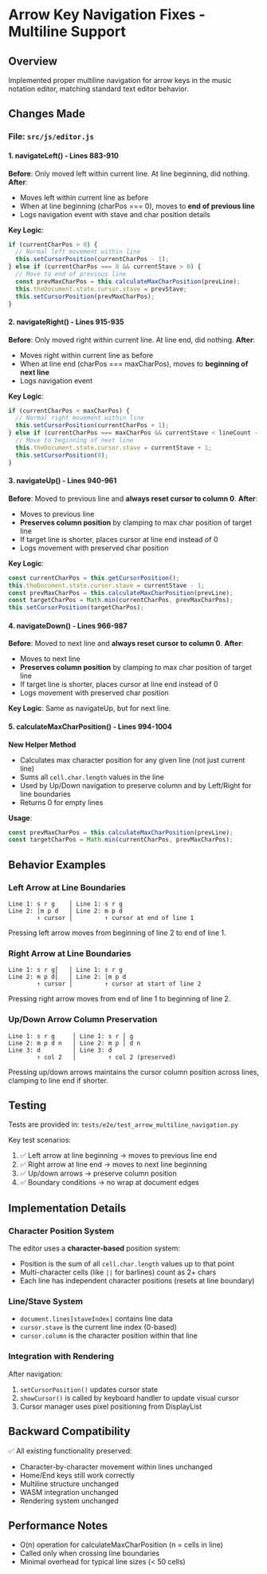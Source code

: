 # Arrow Key Navigation Fixes - Multiline Support

## Overview
Implemented proper multiline navigation for arrow keys in the music notation editor, matching standard text editor behavior.

## Changes Made

### File: `src/js/editor.js`

#### 1. **navigateLeft()** - Lines 883-910
**Before**: Only moved left within current line. At line beginning, did nothing.
**After**:
- Moves left within current line as before
- When at line beginning (charPos === 0), moves to **end of previous line**
- Logs navigation event with stave and char position details

**Key Logic**:
```javascript
if (currentCharPos > 0) {
  // Normal left movement within line
  this.setCursorPosition(currentCharPos - 1);
} else if (currentCharPos === 0 && currentStave > 0) {
  // Move to end of previous line
  const prevMaxCharPos = this.calculateMaxCharPosition(prevLine);
  this.theDocument.state.cursor.stave = prevStave;
  this.setCursorPosition(prevMaxCharPos);
}
```

#### 2. **navigateRight()** - Lines 915-935
**Before**: Only moved right within current line. At line end, did nothing.
**After**:
- Moves right within current line as before
- When at line end (charPos === maxCharPos), moves to **beginning of next line**
- Logs navigation event

**Key Logic**:
```javascript
if (currentCharPos < maxCharPos) {
  // Normal right movement within line
  this.setCursorPosition(currentCharPos + 1);
} else if (currentCharPos === maxCharPos && currentStave < lineCount - 1) {
  // Move to beginning of next line
  this.theDocument.state.cursor.stave = currentStave + 1;
  this.setCursorPosition(0);
}
```

#### 3. **navigateUp()** - Lines 940-961
**Before**: Moved to previous line and **always reset cursor to column 0**.
**After**:
- Moves to previous line
- **Preserves column position** by clamping to max char position of target line
- If target line is shorter, places cursor at line end instead of 0
- Logs movement with preserved char position

**Key Logic**:
```javascript
const currentCharPos = this.getCursorPosition();
this.theDocument.state.cursor.stave = currentStave - 1;
const prevMaxCharPos = this.calculateMaxCharPosition(prevLine);
const targetCharPos = Math.min(currentCharPos, prevMaxCharPos);
this.setCursorPosition(targetCharPos);
```

#### 4. **navigateDown()** - Lines 966-987
**Before**: Moved to next line and **always reset cursor to column 0**.
**After**:
- Moves to next line
- **Preserves column position** by clamping to max char position of target line
- If target line is shorter, places cursor at line end instead of 0
- Logs movement with preserved char position

**Key Logic**: Same as navigateUp, but for next line.

#### 5. **calculateMaxCharPosition()** - Lines 994-1004
**New Helper Method**
- Calculates max character position for any given line (not just current line)
- Sums all `cell.char.length` values in the line
- Used by Up/Down navigation to preserve column and by Left/Right for line boundaries
- Returns 0 for empty lines

**Usage**:
```javascript
const prevMaxCharPos = this.calculateMaxCharPosition(prevLine);
const targetCharPos = Math.min(currentCharPos, prevMaxCharPos);
```

## Behavior Examples

### Left Arrow at Line Boundaries
```
Line 1: s r g    │ Line 1: s r g
Line 2: │m p d   │ Line 2: m p d
        ↑ cursor │         ↑ cursor at end of line 1
```
Pressing left arrow moves from beginning of line 2 to end of line 1.

### Right Arrow at Line Boundaries
```
Line 1: s r g│   │ Line 1: s r g
Line 2: m p d│   │ Line 2: │m p d
        ↑ cursor │         ↑ cursor at start of line 2
```
Pressing right arrow moves from end of line 1 to beginning of line 2.

### Up/Down Arrow Column Preservation
```
Line 1: s r g     │ Line 1: s r │ g
Line 2: m p d n   │ Line 2: m p │ d n
Line 3: d         │ Line 3: d
        ↑ col 2   │         ↑ col 2 (preserved)
```
Pressing up/down arrows maintains the cursor column position across lines, clamping to line end if shorter.

## Testing

Tests are provided in: `tests/e2e/test_arrow_multiline_navigation.py`

Key test scenarios:
1. ✅ Left arrow at line beginning → moves to previous line end
2. ✅ Right arrow at line end → moves to next line beginning
3. ✅ Up/down arrows → preserve column position
4. ✅ Boundary conditions → no wrap at document edges

## Implementation Details

### Character Position System
The editor uses a **character-based** position system:
- Position is the sum of all `cell.char.length` values up to that point
- Multi-character cells (like `||` for barlines) count as 2+ chars
- Each line has independent character positions (resets at line boundary)

### Line/Stave System
- `document.lines[staveIndex]` contains line data
- `cursor.stave` is the current line index (0-based)
- `cursor.column` is the character position within that line

### Integration with Rendering
After navigation:
1. `setCursorPosition()` updates cursor state
2. `showCursor()` is called by keyboard handler to update visual cursor
3. Cursor manager uses pixel positioning from DisplayList

## Backward Compatibility

✅ All existing functionality preserved:
- Character-by-character movement within lines unchanged
- Home/End keys still work correctly
- Multiline structure unchanged
- WASM integration unchanged
- Rendering system unchanged

## Performance Notes

- O(n) operation for calculateMaxCharPosition (n = cells in line)
- Called only when crossing line boundaries
- Minimal overhead for typical line sizes (< 50 cells)

